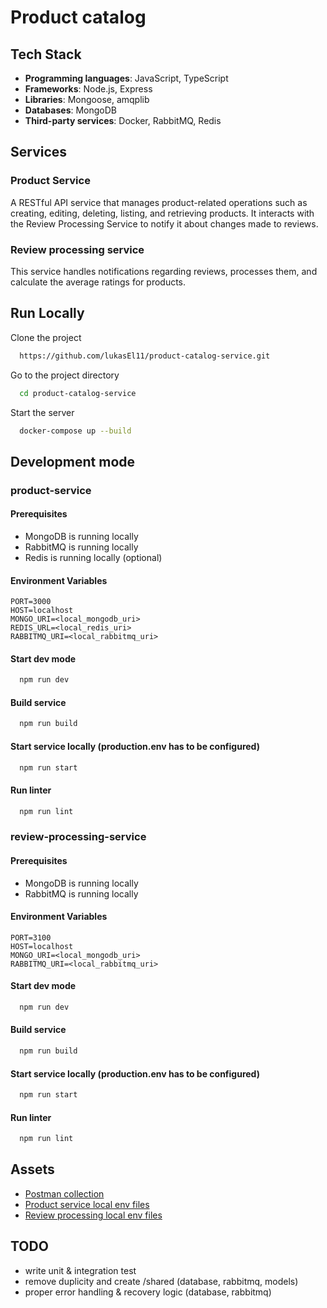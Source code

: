 # Product catalog

## Tech Stack

- **Programming languages**: JavaScript, TypeScript
- **Frameworks**: Node.js, Express
- **Libraries**: Mongoose, amqplib
- **Databases**: MongoDB
- **Third-party services**: Docker, RabbitMQ, Redis

## Services

### Product Service

A RESTful API service that manages product-related operations such as creating, editing, deleting, listing, and retrieving products. It interacts with the Review Processing Service to notify it about changes made to reviews.

### Review processing service

This service handles notifications regarding reviews, processes them, and calculate the average ratings for products.

## Run Locally

Clone the project

```bash
  https://github.com/lukasEl11/product-catalog-service.git
```

Go to the project directory

```bash
  cd product-catalog-service
```

Start the server

```bash
  docker-compose up --build
```

## Development mode

### product-service

#### Prerequisites

- MongoDB is running locally
- RabbitMQ is running locally
- Redis is running locally (optional)

#### Environment Variables

`PORT=3000`  
`HOST=localhost`  
`MONGO_URI=<local_mongodb_uri>`  
`REDIS_URL=<local_redis_uri>`  
`RABBITMQ_URI=<local_rabbitmq_uri>`

#### Start dev mode

```bash
  npm run dev
```

#### Build service

```bash
  npm run build
```

#### Start service locally (production.env has to be configured)

```bash
  npm run start
```

#### Run linter

```bash
  npm run lint
```

### review-processing-service

#### Prerequisites

- MongoDB is running locally
- RabbitMQ is running locally

#### Environment Variables

`PORT=3100`  
`HOST=localhost`  
`MONGO_URI=<local_mongodb_uri>`  
`RABBITMQ_URI=<local_rabbitmq_uri>`

#### Start dev mode

```bash
  npm run dev
```

#### Build service

```bash
  npm run build
```

#### Start service locally (production.env has to be configured)

```bash
  npm run start
```

#### Run linter

```bash
  npm run lint
```

## Assets

- [Postman collection](https://github.com/lukasEl11/product-catalog-service/blob/main/assets/postman_collection.json)
- [Product service local env files](https://github.com/lukasEl11/product-catalog-service/tree/main/product-service/env)
- [Review processing local env files](https://github.com/lukasEl11/product-catalog-service/tree/main/review-processing-service/env)

## TODO

- write unit & integration test
- remove duplicity and create /shared (database, rabbitmq, models)
- proper error handling & recovery logic (database, rabbitmq)
